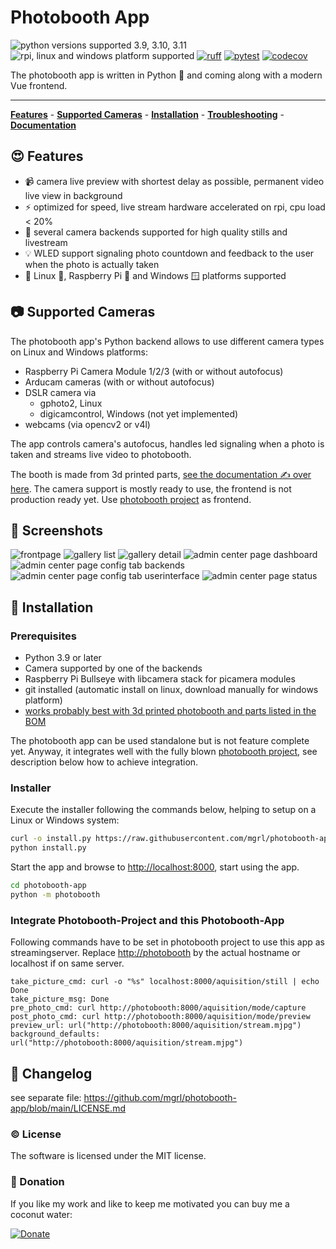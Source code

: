 # Photobooth App

![python versions supported 3.9, 3.10, 3.11](https://img.shields.io/badge/python-3.9%20%7C%203.10%20%7C%203.11-blue)
![rpi, linux and windows platform supported](https://img.shields.io/badge/platform-rpi%20%7C%20linux%20%7C%20windows-lightgrey)
[![ruff](https://github.com/mgrl/photobooth-app/actions/workflows/ruff.yml/badge.svg)](https://github.com/mgrl/photobooth-app/actions/workflows/ruff.yml)
[![pytest](https://github.com/mgrl/photobooth-app/actions/workflows/pytests.yml/badge.svg)](https://github.com/mgrl/photobooth-app/actions/workflows/pytests.yml)
[![codecov](https://codecov.io/gh/mgrl/photobooth-app/branch/dev/graph/badge.svg?token=SBB5DGX17V)](https://codecov.io/gh/mgrl/photobooth-app)

The photobooth app is written in Python 🐍 and coming along with a modern Vue frontend.

---

**[Features](#heart_eyes-features)** - **[Supported Cameras](#camera-supported-cameras)** - **[Installation](#wrench-installation)** - **[Troubleshooting](#interrobang-troubleshooting)** - **[Documentation](https://mgrl.github.io/photobooth-docs/)**

## :heart_eyes: Features

- 📹 camera live preview with shortest delay as possible, permanent video live view in background
- ⚡️ optimized for speed, live stream hardware accelerated on rpi, cpu load < 20%
- 🫶 several camera backends supported for high quality stills and livestream
- 💡 WLED support signaling photo countdown and feedback to the user when the photo is actually taken
- 🤝 Linux 🐧, Raspberry Pi 🍓 and Windows 🪟 platforms supported

## :camera: Supported Cameras

The photobooth app's Python backend allows to use different camera types on Linux and Windows platforms:

- Raspberry Pi Camera Module 1/2/3 (with or without autofocus)
- Arducam cameras (with or without autofocus)
- DSLR camera via
  - gphoto2, Linux
  - digicamcontrol, Windows (not yet implemented)
- webcams (via opencv2 or v4l)

The app controls camera's autofocus, handles led signaling when a photo is taken and streams live video to photobooth.

The booth is made from 3d printed parts, [see the documentation ✍ over here](https://github.com/mgrl/photobooth-3d).
The camera support is mostly ready to use, the frontend is not production ready yet.
Use [photobooth project](https://photoboothproject.github.io/) as frontend.

## :nail_care: Screenshots

![frontpage](misc/screenshots/frontpage.png)
![gallery list](misc/screenshots/gallery_list.png)
![gallery detail](misc/screenshots/gallery_detail.png)
![admin center page dashboard](misc/screenshots/admin_dashboard.png)
![admin center page config tab backends](misc/screenshots/admin_config_backends.png)
![admin center page config tab userinterface](misc/screenshots/admin_config_ui.png)
![admin center page status](misc/screenshots/admin_status.png)

## :wrench: Installation

### Prerequisites

- Python 3.9 or later
- Camera supported by one of the backends
- Raspberry Pi Bullseye with libcamera stack for picamera modules
- git installed (automatic install on linux, download manually for windows platform)
- [works probably best with 3d printed photobooth and parts listed in the BOM](https://github.com/mgrl/photobooth-3d)

The photobooth app can be used standalone but is not feature complete yet.
Anyway, it integrates well with the fully blown [photobooth project](https://photoboothproject.github.io/),
see description below how to achieve integration.

### Installer

Execute the installer following the commands below, helping to setup on a Linux or Windows system:

```sh
curl -o install.py https://raw.githubusercontent.com/mgrl/photobooth-app/main/install.py
python install.py
```

Start the app and browse to <http://localhost:8000>, start using the app.

```sh
cd photobooth-app
python -m photobooth
```

### Integrate Photobooth-Project and this Photobooth-App

Following commands have to be set in photobooth project to use this app as streamingserver.
Replace <http://photobooth> by the actual hostname or localhost if on same server.

```text
take_picture_cmd: curl -o "%s" localhost:8000/aquisition/still | echo Done
take_picture_msg: Done
pre_photo_cmd: curl http://photobooth:8000/aquisition/mode/capture
post_photo_cmd: curl http://photobooth:8000/aquisition/mode/preview
preview_url: url("http://photobooth:8000/aquisition/stream.mjpg")
background_defaults: url("http://photobooth:8000/aquisition/stream.mjpg")
```

## :mega: Changelog

see separate file:
<https://github.com/mgrl/photobooth-app/blob/main/LICENSE.md>


### :copyright: License

The software is licensed under the MIT license.  

### :tada: Donation

If you like my work and like to keep me motivated you can buy me a coconut water:

[![Donate](https://img.shields.io/badge/Donate-PayPal-green.svg)](https://www.paypal.com/donate/?hosted_button_id=8255Y566TBNEC)
